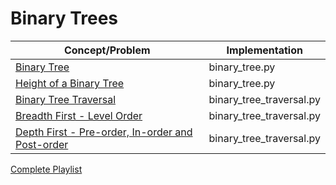 
  
    
# Binary Trees    
 |Concept/Problem|Implementation|    
|--|--|    
|[Binary Tree](https://www.youtube.com/watch?v=H5JubkIy_p8)|binary_tree.py|    
|[Height of a Binary Tree](https://www.youtube.com/watch?v=_pnqMz5nrRs)|binary_tree.py|  
|[Binary Tree Traversal](https://www.youtube.com/watch?v=9RHO6jU--GU)|binary_tree_traversal.py|  
|[Breadth First - Level Order](https://www.youtube.com/watch?v=86g8jAQug04)|binary_tree_traversal.py|  
|[Depth First - Pre-order, In-order and Post-order](https://www.youtube.com/watch?v=gm8DUJJhmY4)|binary_tree_traversal.py|

[Complete Playlist](https://www.youtube.com/playlist?list=PLamIler5xrPpNd1PHhhny4G50Yex8jQ29)
